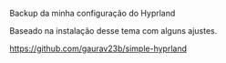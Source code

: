 Backup da minha configuração do Hyprland

Baseado na instalação desse tema com alguns ajustes.

https://github.com/gaurav23b/simple-hyprland
